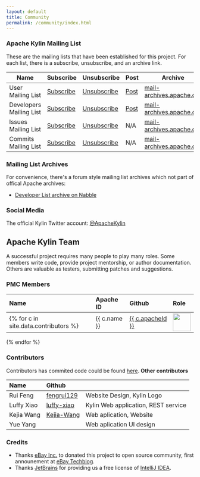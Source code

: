 ```yaml
---
layout: default
title: Community
permalink: /community/index.html
---
```


### Apache Kylin Mailing List

These are the mailing lists that have been established for this project. For each list, there is a subscribe, unsubscribe, and an archive link.

| Name  | Subscribe | Unsubscribe | Post | Archive |
|------ |-----------|-------------|------|---------|
| User Mailing List | [Subscribe](mailto:user-subscribe@kylin.apache.org) | [Unsubscribe](mailto:user-unsubscribe@kylin.apache.org) | [Post](mailto:user@kylin.apache.org) | [mail-archives.apache.org](http://mail-archives.apache.org/mod_mbox/kylin-user/) |
| Developers Mailing List | [Subscribe](mailto:dev-subscribe@kylin.apache.org) | [Unsubscribe](mailto:dev-unsubscribe@kylin.apache.org) | [Post](mailto:dev@kylin.apache.org) | [mail-archives.apache.org](http://mail-archives.apache.org/mod_mbox/kylin-dev/) |
| Issues Mailing List | [Subscribe](mailto:issues-subscribe@kylin.apache.org) | [Unsubscribe](mailto:issues-unsubscribe@kylin.apache.org) | N/A | [mail-archives.apache.org](http://mail-archives.apache.org/mod_mbox/kylin-issues/) |
| Commits Mailing List | [Subscribe](mailto:commits-subscribe@kylin.apache.org) | [Unsubscribe](mailto:commits-unsubscribe@kylin.apache.org) | N/A | [mail-archives.apache.org](http://mail-archives.apache.org/mod_mbox/kylin-commits/) |

### Mailing List Archives
For convenience, there's a forum style mailing list archives which not part of offical Apache archives:

* [Developer List archive on Nabble](http://apache-kylin-incubating.74782.x6.nabble.com)

### Social Media 
The official Kylin Twitter account: [@ApacheKylin](https://twitter.com/ApacheKylin)

## Apache Kylin Team
A successful project requires many people to play many roles. Some members write code, provide project mentorship, or author documentation. Others are valuable as testers, submitting patches and suggestions.

### PMC Members

| Name  | Apache ID    | Github    |  Role |
|:----- |:-------------|:----------|:------|
{% for c in site.data.contributors %}  | {{ c.name }} | <a href="http://people.apache.org/committer-index#{{ c.apacheId }}">{{ c.apacheId }}</a> | <a href="http://github.com/{{ c.githubId }}"><img width="48" src="{% unless c.avatar %}http://github.com/{{ c.githubId }}.png{% else %}{{ c.avatar }}{% endunless %}"></a> |  {{ c.role }} |
{% endfor %}

### Contributors
Contributors has commited code could be found [here](https://github.com/apache/kylin/graphs/contributors).
__Other contributors__

| Name  | Github    |   |
|:----- |:----------|:------|
|Rui Feng | [fengrui129](https://github.com/fengrui129) | Website Design, Kylin Logo|
|Luffy Xiao | [luffy-xiao](http://github.com/luffy-xiao) | Kylin Web application, REST service |
|Kejia Wang |  [Kejia-Wang](https://github.com/Kejia-Wang)  | Web aplication, Website|
|Yue Yang |  | Web aplication UI design |

### Credits

* Thanks [eBay Inc.](https://www.ebayinc.com/) to donated this project to open source community, first announement at [eBay Techblog](http://www.ebaytechblog.com/2014/10/20/announcing-kylin-extreme-olap-engine-for-big-data/).  
* Thanks [JetBrains](https://www.jetbrains.com/) for providing us a free license of [IntelliJ IDEA](https://www.jetbrains.com/idea/).





